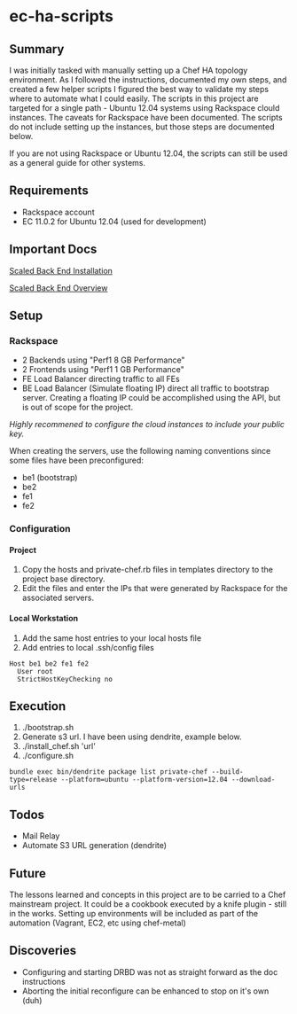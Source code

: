 ec-ha-scripts
=============

## Summary
I was initially tasked with manually setting up a Chef HA topology environment.  As I followed the instructions, documented my own steps, and created a few helper scripts I figured the best way to validate my steps where to automate what I could easily.  The scripts in this project are targeted for a single path - Ubuntu 12.04 systems using Rackspace clould instances.  The caveats for Rackspace have been documented.  The scripts do not include setting up the instances, but those steps are documented below.

If you are not using Rackspace or Ubuntu 12.04, the scripts can still be used as a general guide for other systems.

## Requirements
* Rackspace account
* EC 11.0.2 for Ubuntu 12.04 (used for development)

## Important Docs
[Scaled Back End Installation](http://docs.opscode.com/install_server_be.html)

[Scaled Back End Overview](http://docs.opscode.com/server_deploy_be.html)

## Setup
### Rackspace
* 2 Backends using "Perf1 8 GB Performance"
* 2 Frontends using "Perf1 1 GB Performance"
* FE Load Balancer directing traffic to all FEs
* BE Load Balancer (Simulate floating IP) direct all traffic to bootstrap server. Creating a floating IP could be accomplished using the API, but is out of scope for the project.

*Highly recommened to configure the cloud instances to include your public key.*

When creating the servers, use the following naming conventions since some files have been preconfigured:
* be1 (bootstrap)
* be2
* fe1
* fe2

### Configuration
#### Project
1. Copy the hosts and private-chef.rb files in templates directory to the project base directory.
2. Edit the files and enter the IPs that were generated by Rackspace for the associated servers.

#### Local Workstation
1. Add the same host entries to your local hosts file
2. Add entries to local .ssh/config files
```
Host be1 be2 fe1 fe2
  User root
  StrictHostKeyChecking no
```

## Execution
1. ./bootstrap.sh
2. Generate s3 url. I have been using dendrite, example below.
3. ./install_chef.sh 'url'
4. ./configure.sh

```
bundle exec bin/dendrite package list private-chef --build-type=release --platform=ubuntu --platform-version=12.04 --download-urls
```

## Todos
* Mail Relay
* Automate S3 URL generation (dendrite)

## Future
The lessons learned and concepts in this project are to be carried to a Chef mainstream project.  It could be a cookbook executed by a knife plugin - still in the works.  Setting up environments will be included as part of the automation (Vagrant, EC2, etc using chef-metal)

## Discoveries
* Configuring and starting DRBD was not as straight forward as the doc instructions
* Aborting the initial reconfigure can be enhanced to stop on it's own (duh)
